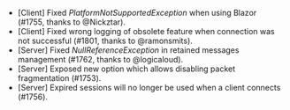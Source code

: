 * [Client] Fixed _PlatformNotSupportedException_ when using Blazor (#1755, thanks to @Nickztar).
* [Client] Fixed wrong logging of obsolete feature when connection was not successful (#1801, thanks to @ramonsmits).
* [Server] Fixed _NullReferenceException_ in retained messages management (#1762, thanks to @logicaloud).
* [Server] Exposed new option which allows disabling packet fragmentation (#1753).
* [Server] Expired sessions will no longer be used when a client connects (#1756).
